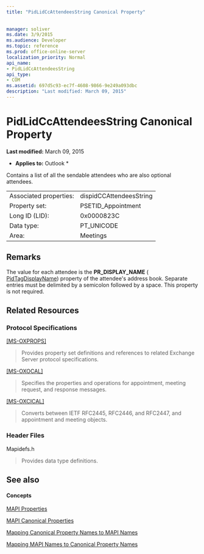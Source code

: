 ```yaml
---
title: "PidLidCcAttendeesString Canonical Property"
 
 
manager: soliver
ms.date: 3/9/2015
ms.audience: Developer
ms.topic: reference
ms.prod: office-online-server
localization_priority: Normal
api_name:
- PidLidCcAttendeesString
api_type:
- COM
ms.assetid: 697d5c93-ec7f-4608-9866-9e249a093dbc
description: "Last modified: March 09, 2015"
---
```


# PidLidCcAttendeesString Canonical Property

 **Last modified:** March 09, 2015 
  
 * **Applies to:** Outlook * 
  
Contains a list of all the sendable attendees who are also optional attendees.
  
|||
|:-----|:-----|
|Associated properties:  <br/> |dispidCCAttendeesString  <br/> |
|Property set:  <br/> |PSETID_Appointment  <br/> |
|Long ID (LID):  <br/> |0x0000823C  <br/> |
|Data type:  <br/> |PT_UNICODE  <br/> |
|Area:  <br/> |Meetings  <br/> |
   
## Remarks

The value for each attendee is the **PR_DISPLAY_NAME** ( [PidTagDisplayName](pidtagdisplayname-canonical-property.md)) property of the attendee's address book. Separate entries must be delimited by a semicolon followed by a space. This property is not required.
  
## Related Resources

### Protocol Specifications

[[MS-OXPROPS]](http://msdn.microsoft.com/library/f6ab1613-aefe-447d-a49c-18217230b148%28Office.15%29.aspx)
  
> Provides property set definitions and references to related Exchange Server protocol specifications.
    
[[MS-OXOCAL]](http://msdn.microsoft.com/library/09861fde-c8e4-4028-9346-e7c214cfdba1%28Office.15%29.aspx)
  
> Specifies the properties and operations for appointment, meeting request, and response messages.
    
[[MS-OXCICAL]](http://msdn.microsoft.com/library/a685a040-5b69-4c84-b084-795113fb4012%28Office.15%29.aspx)
  
> Converts between IETF RFC2445, RFC2446, and RFC2447, and appointment and meeting objects.
    
### Header Files

Mapidefs.h
  
> Provides data type definitions.
    
## See also

#### Concepts

[MAPI Properties](mapi-properties.md)
  
[MAPI Canonical Properties](mapi-canonical-properties.md)
  
[Mapping Canonical Property Names to MAPI Names](mapping-canonical-property-names-to-mapi-names.md)
  
[Mapping MAPI Names to Canonical Property Names](mapping-mapi-names-to-canonical-property-names.md)


